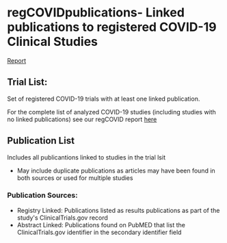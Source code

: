 # regCOVIDpublications- Linked publications to registered COVID-19 Clinical Studies

[Report](https://lhncbc.github.io/r-snippets-bmi/regCOVID/regCOVIDpublications/regCOVIDpublications.html)

## Trial List:
Set of registered COVID-19 trials with at least one linked publication.

For the complete list of analyzed COVID-19 studies (including studies with no linked publications) see our regCOVID report [here](https://lhncbc.github.io/r-snippets-bmi/regCOVID/regCovid_notebook2.html#overview_of_trials)

## Publication List
Includes all publicantions linked to studies in the trial lsit
- May include duplicate publications as articles may have been found in both sources or used for multiple studies

### Publication Sources:
- Registry Linked: Publications listed as results publications as part of the study's ClinicalTrials.gov record
- Abstract Linked: Publications found on PubMED that list the ClinicalTrials.gov identifier in the secondary identifier field
